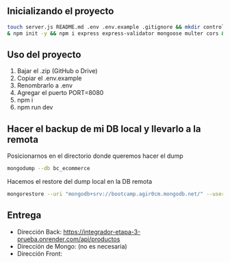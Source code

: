 
## Inicializando el proyecto

```sh
touch server.js README.md .env .env.example .gitignore && mkdir controllers models middlewares data routers public &
& npm init -y && npm i express express-validator mongoose multer cors && npm i nodemon dotenv -D
```

## Uso del proyecto 

1. Bajar el .zip (GitHub o Drive)
2. Copiar el .env.example
3. Renombrarlo a .env
4. Agregar el puerto PORT=8080
5. npm i
6. npm run dev

## Hacer el backup de mi DB local y llevarlo a la remota

Posicionarnos en el directorio donde queremos hacer el dump

```sh
mongodump --db bc_ecommerce
```

Hacemos el restore del dump local en la DB remota

```sh
mongorestore --uri "mongodb+srv://bootcamp.agir0cm.mongodb.net/" --username hbianchimano --nsInclude bc_ecommerce.* dump
```

## Entrega

* Dirección Back: https://integrador-etapa-3-prueba.onrender.com/api/productos
* Dirección de Mongo: (no es necesaria)
* Dirección Front: 